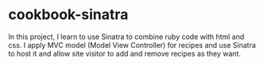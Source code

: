 # cookbook-sinatra
In this project, I learn to use Sinatra to combine ruby code with html and css. I apply MVC model (Model View Controller) for recipes and use Sinatra to host it and allow site visitor to add and remove recipes as they want.
